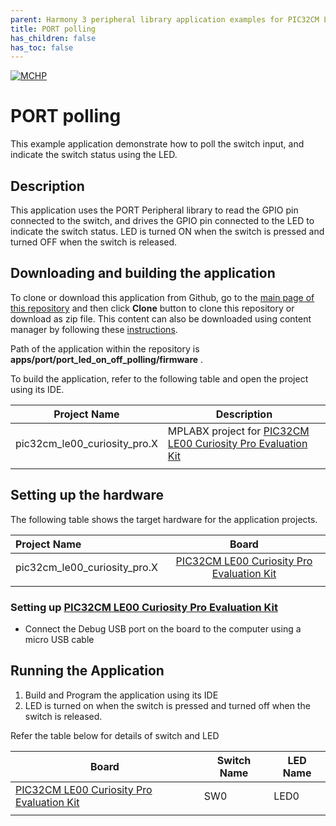 ```yaml
---
parent: Harmony 3 peripheral library application examples for PIC32CM LE/LS family
title: PORT polling 
has_children: false
has_toc: false
---
```


[![MCHP](https://www.microchip.com/ResourcePackages/Microchip/assets/dist/images/logo.png)](https://www.microchip.com)

# PORT polling

This example application demonstrate how to poll the switch input, and indicate the switch status using the LED.

## Description

This application uses the PORT Peripheral library to read the GPIO pin connected to the switch, and drives the GPIO pin connected to the LED to indicate the switch status. LED is turned ON when the switch is pressed and turned OFF when the switch is released.

## Downloading and building the application

To clone or download this application from Github, go to the [main page of this repository](https://github.com/Microchip-MPLAB-Harmony/csp_apps_pic32cm_le_ls) and then click **Clone** button to clone this repository or download as zip file.
This content can also be downloaded using content manager by following these [instructions](https://github.com/Microchip-MPLAB-Harmony/contentmanager/wiki).

Path of the application within the repository is **apps/port/port_led_on_off_polling/firmware** .

To build the application, refer to the following table and open the project using its IDE.

| Project Name      | Description                                    |
| ----------------- | ---------------------------------------------- |
| pic32cm_le00_curiosity_pro.X | MPLABX project for [PIC32CM LE00 Curiosity Pro Evaluation Kit]() |
|||

## Setting up the hardware

The following table shows the target hardware for the application projects.

| Project Name| Board|
|:---------|:---------:|
| pic32cm_le00_curiosity_pro.X | [PIC32CM LE00 Curiosity Pro Evaluation Kit]()
|||

### Setting up [PIC32CM LE00 Curiosity Pro Evaluation Kit]()

- Connect the Debug USB port on the board to the computer using a micro USB cable

## Running the Application

1. Build and Program the application using its IDE
2. LED is turned on when the switch is pressed and turned off when the switch is released.

Refer the table below for details of switch and LED

| Board      | Switch Name | LED Name |
| ---------- | ---------| ------------|
| [PIC32CM LE00 Curiosity Pro Evaluation Kit]() | SW0 | LED0 |
||||
